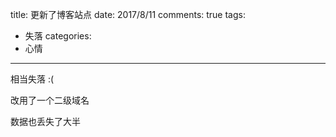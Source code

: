 title: 更新了博客站点
date: 2017/8/11
comments: true
tags: 
 - 失落
categories: 
 - 心情
----------

相当失落 :(
<!-- more -->

改用了一个二级域名

数据也丢失了大半
